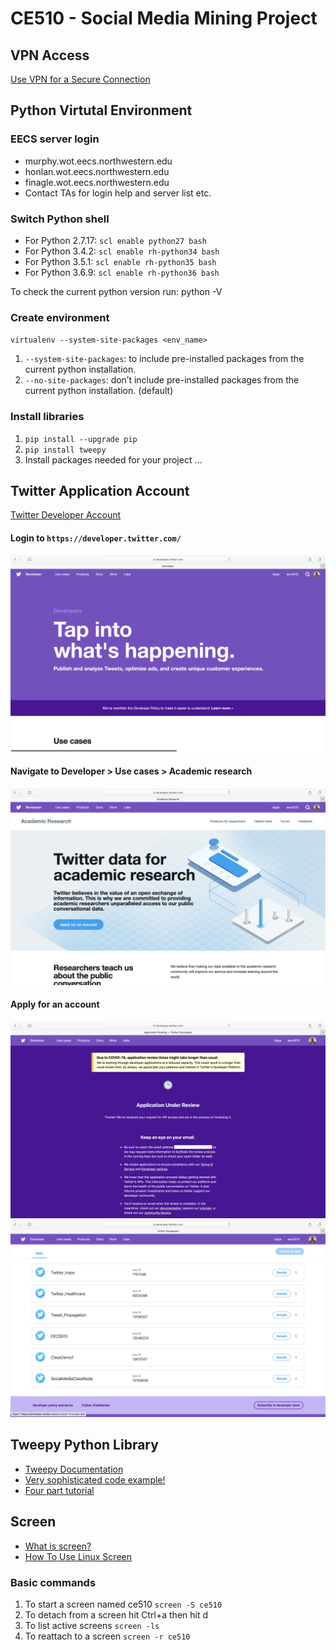 # CE510 - Social Media Mining Project

## VPN Access
[Use VPN for a Secure Connection](https://www.it.northwestern.edu/oncampus/vpn/)

## Python Virtutal Environment
### EECS server login
- murphy.wot.eecs.northwestern.edu
- honlan.wot.eecs.northwestern.edu
- finagle.wot.eecs.northwestern.edu
- Contact TAs for login help and server list etc.

### Switch Python shell
- For Python 2.7.17: `scl enable python27 bash`
- For Python 3.4.2: `scl enable rh-python34 bash`
- For Python 3.5.1: `scl enable rh-python35 bash`
- For Python 3.6.9: `scl enable rh-python36 bash`

To check the current python version run: python -V

### Create environment
`virtualenv --system-site-packages <env_name>`

1. `--system-site-packages`: to include pre-installed packages from the current python installation.
2. `--no-site-packages`: don’t include pre-installed packages from the current python installation. (default)


### Install libraries
1. `pip install --upgrade pip`
2. `pip install tweepy`
3. Install packages needed for your project ...

## Twitter Application Account
[Twitter Developer Account](https://developer.twitter.com/en)

#### Login to `https://developer.twitter.com/`
![](/images/developer_account.png)

#### Navigate to Developer > Use cases > Academic research
![](/images/use_case_academic.png)

#### Apply for an account
![](/images/app_review.png)
![](/images/apps.png)

## Tweepy Python Library
- [Tweepy Documentation](http://docs.tweepy.org/en/latest/)
- [Very sophisticated code example!](https://github.com/reda-bahrani/CE510-Social-Media-Mining/blob/master/code/tweepy_example.py)
- [Four part tutorial](https://www.youtube.com/watch?v=wlnx-7cm4Gg)

## Screen
- [What is screen?](https://www.geeksforgeeks.org/screen-command-in-linux-with-examples/)
- [How To Use Linux Screen](https://linuxize.com/post/how-to-use-linux-screen/)

### Basic commands
1. To start a screen named ce510 `screen -S ce510`
2. To detach from a screen hit Ctrl+a then hit d
3. To list active screens `screen -ls`
4. To reattach to a screen `screen -r ce510`

